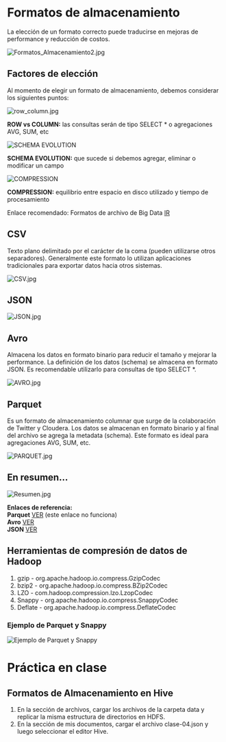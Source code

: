 # Formatos de almacenamiento
La elección de un formato correcto puede traducirse en mejoras de performance y reducción de costos.

![Formatos_Almacenamiento2.jpg](../_src/assets/Formatos_Almacenamiento.jpg)

## Factores de elección
Al momento de elegir un formato de almacenamiento, debemos considerar los siguientes puntos:

![row_column.jpg](../_src/assets/RowVsColumn.jpg)

**ROW vs COLUMN:** las consultas serán de tipo SELECT * o agregaciones AVG, SUM, etc

![SCHEMA EVOLUTION](../_src/assets/Schema_Evolution.jpg)

**SCHEMA EVOLUTION:** que sucede si debemos agregar, eliminar o modificar un campo

![COMPRESSION](../_src/assets/Compression.jpg)

**COMPRESSION:** equilibrio entre espacio en disco utilizado y tiempo de procesamiento

Enlace recomendado: Formatos de archivo de Big Data [IR](https://luminousmen.com/post/big-data-file-formats)

## CSV
Texto plano delimitado por el carácter de la coma (pueden utilizarse otros separadores). Generalmente este formato lo utilizan aplicaciones tradicionales para exportar datos hacia otros sistemas.

![CSV.jpg](../_src/assets/CSV.jpg)

## JSON

![JSON.jpg](../_src/assets/JSON.jpg)

## Avro
Almacena los datos en formato binario para reducir el tamaño y mejorar la performance. La definición de los datos (schema) se almacena en formato JSON. Es recomendable utilizarlo para consultas de tipo SELECT *.

![AVRO.jpg](../_src/assets/AVRO.jpg)

## Parquet
Es un formato de almacenamiento columnar que surge de la colaboración de Twitter y Cloudera. Los datos se almacenan en formato binario y al final del archivo se agrega la metadata (schema). Este formato es ideal para agregaciones AVG, SUM, etc.

![PARQUET.jpg](../_src/assets/PARQUET.jpg)

## En resumen...

![Resumen.jpg](../_src/assets/Resumen.jpg)

**Enlaces de referencia:**<br>
**Parquet** [VER](https://parquet.apache.org/documentation/latest/) (este enlace no funciona)<br>
**Avro** [VER](https://avro.apache.org/docs/current/) <br>
**JSON** [VER](https://www.json.org/json-es.html) <br>

## Herramientas de compresión de datos de Hadoop

1. gzip - org.apache.hadoop.io.compress.GzipCodec
2. bzip2 - org.apache.hadoop.io.compress.BZip2Codec
3. LZO - com.hadoop.compression.lzo.LzopCodec
4. Snappy - org.apache.hadoop.io.compress.SnappyCodec
5. Deflate - org.apache.hadoop.io.compress.DeflateCodec

### Ejemplo de Parquet y Snappy
![Ejemplo de Parquet y Snappy](../_src/assets/Parquet_Snappy.jpg)

# Práctica en clase
## Formatos de Almacenamiento en Hive
1. En la sección de archivos, cargar los archivos de la carpeta data y replicar la misma estructura de directorios en HDFS.
2. En la sección de mis documentos, cargar el archivo clase-04.json y luego seleccionar el editor Hive.